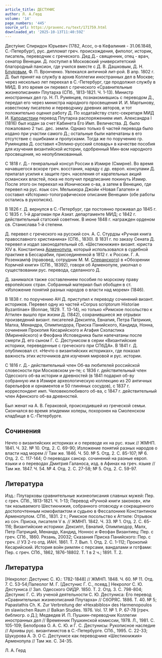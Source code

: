 ```yaml
---
article_title: ДЕСТУНИС
author: Л. А.Герд
volume: '14'
page_numbers: '445'
source_url: https://pravenc.ru/text/171759.html
downloaded_at: '2025-10-13T11:40:59Z'
---
```


Десту́нис Спиридон Юрьевич (1782, Асос, о-в Кефалиния - 31.06.1848, С.-Петербург), рус. дипломат греч. происхождения, филолог, историк, писатель, переводчик с греческого. Дед Д.- священник, отец - врач, сенатор Венеции. Д. поступил в Московский университетский благородный пансион, где учился вместе с Д. В. Дашковым, Д. Н. [Блудовым](https://pravenc.ru/text/Блудовым.html), Ф. П. Вронченко. Увлекался античной лит-рой. В апр. 1802 г. Д. был принят на службу в архив Коллегии иностранных дел в Москве; через несколько лет переехал в С.-Петербург, где продолжил службу в МИД. В это время он перевел с греческого «Сравнительные жизнеописания» Плутарха (СПб., 1813-1821. Ч. 1-13). Министр иностранных дел гр. Н. П. Румянцев, познакомившись с переводом Д., передал его через министра народного просвещения И. И. Мартынову, известному писателю и переводчику древних авторов, и тот положительно оценил работу Д. По ходатайству статс-секретаря МИД И. [Каподистрии](https://pravenc.ru/text/Каподистрии.html) перевод Плутарха распоряжением имп. Александра I (1816) был издан за счет Кабинета Его Имп. Величества. Д. было пожаловано 2 тыс. дес. земли. Однако только 6 частей перевода было издано при участии самого Д.; остальные были напечатаны в его отсутствие с ошибками и пропусками. Тогда же по поручению гр. Румянцева Д. составил «Эллино-русский словарь» в качестве пособия для изучения византийской истории, одобренный Мин-вом народного просвещения, но неопубликованный.

С 1818 г. Д.- генеральный консул России в Измире (Смирне). Во время начавшегося вскоре греч. восстания, наряду с др. европ. консулами Д. прилагал усилия к защите греч. населения от карательных акций османских властей, пока не получил предписание покинуть Измир. После этого он переехал на Ионические о-ва, а затем в Венецию, где перевел на рус. язык соч. Мелькиора Джойи «Новая Галатея» и составил «Историко-топографическое описание Венеции» (обе работы остались в рукописях).

В 1826 г. Д. вернулся в С.-Петербург, где постоянно проживал до 1845 г. С 1835 г. 1-й драгоман при Азиат. департаменте МИД; с 1842 г. действительный статский советник. В июне 1848 г. награжден орденом св. Станислава 1-й степени.

Д. перевел с греческого на русский соч. А. С. Стурдзы «Ручная книга православного христианина» (СПб., 1830). В 1831 г. по заказу Сената Д. перевел и издал законодательный сб. «Шестикнижие» визант. юриста XIV в. Константина [Арменопула](https://pravenc.ru/text/Арменопула.html), который использовался в судебной практике в Бессарабии, присоединенной в 1812 г. к России. Г. А. Розенкампф (правовед, сотрудник М. М. [Сперанского](https://pravenc.ru/text/Сперанский.html)) в «Обозрении Кормчей книги» (СПб., 18392), говоря об Арменопуле, умолчал о существовании рус. перевода, сделанного Д.

Д. занимался также составлением пособия по морскому праву европейских стран. Собранный материал был обобщен в ст. «Изложение понятий разных народов о власти над морем» (1846).

В 1838 г. по поручению АН Д. приступил к переводу сочинений визант. историков. Перевел одну из частей «Corpus scriptorum Historiae Byzantinae» (Bonnae, 1829. Т. 13-14), но только «Римское посольство к Аттиле» вышло при жизни Д. (1842), сохранившиеся же отрывки произведений визант. писателей Дексиппа, Евнапия, Петра Патрикия, Малха, Менандра, Олимпиодора, Приска Панийского, Кандида, Нонна, сочинения Прокопия Кесарийского и Агафия Схоластика (Миринейского) и Феофана Исповедника были напечатаны после смерти Д. его сыном Г. С. Дестунисом в серии «Византийские историки, переведенные с греческого при СПбДА». В 1841 г. Д. опубликовал ст. «Нечто о византийских историках», где показал важность этих источников для изучения мировой и рус. истории.

С 1816 г. Д.- действительный член Об-ва любителей российской словесности при Московском ун-те; с 1836 г. действительный член Одесского об-ва истории и древностей (в 1841 подарил об-ву собранную им в Измире археологическую коллекцию из 20 античных барельефов и орнаментов и 50 глиняных сосудов), с 1837 г. корреспондент имп. Человеколюбивого об-ва, с 1847 г. действительный член Афинского об-ва древностей.

Был женат на А. В. Гераковой, происходившей из греческой семьи. Скончался во время эпидемии холеры, похоронен на Смоленском кладбище в С.-Петербурге.

## Сочинения

Нечто о византийских историках и о переводе их на рус. язык // ЖМНП. 1841. Ч. 32. № 10. Отд. 2. С. 69-90; Изложение понятий разных народов о власти над морем // Там же. 1846. Ч. 50. № 5. Отд. 2. С. 85-107; № 6. Отд. 2. С. 117-144; О переводах санскр. сочинений на разные европ. языки и о переводах Дмитрия Галаноса, изд. в Афинах на греч. языке // Там же. 1847. Ч. 54. № 4. Отд. 2. С. 27-58; № 5. Отд. 2. С. 59-97.

## Литература

Изд.: Плутарховы сравнительные жизнеописания славных мужей: Пер. с греч. СПб., 1813-1821. Ч. 1-13; Перевод «Ручной книги законов», или так называемого Шестикнижия, собранного отовсюду и сокращенного достопочтенным номофилактом и судьею в Фессалонике Константином Арменопулом. СПб., 1831. 2 т.; Римское посольство к Аттиле: Отрывок из соч. Приска, писателя V в. // ЖМНП. 1842. Ч. 33. № 1. Отд. 2. С. 65-116; Византийские историки: Дексипп, Евнапий, Олимпиодор, Малх, Петр Патриций, Менандр, Кандид, Ноннос и Феофан Византиец: Пер. с греч. СПб., 1860. Рязань, 20032; Сказания Приска Панийского: Пер. с греч. // УЗ 2-го отд. ИАН. 1861. Т. 7. Вып. 1. Отд. 2. С. 1-112; Прокопий Кесарийский. История войн римлян с персами, вандалами и готфами: Пер. с греч. СПб., 1862, 1876-18802. T. 1 в 2 ч.; 1891. Т. 2.

## Литература

[Некролог: Дестунис С. Ю.: 1782-1848] // ЖМНП. 1848. Ч. 60. № 11. Отд. 7. С. 53-54;Палеолог М. Г. [Дестунис Г. С., псевд.] Некролог С. Ю. Дестуниса // Зап. Одесского ОИДР. 1850. Т. 2. Отд. 3. С. 798-804; Дестунис Г. С. Из ученой деятельности С. Ю. Дестуниса: Его перевод «Сравнительных жизнеописаний Плутарха» // СбОРЯС. 1886. Т. 40. № 5; Papastathis Ch. K. Zur Verbreitung der «Hexabiblos» des Harmenopoulos im slawischen Raum // Balkan Studies. 1976. Vol. 17. № 1. P. 67-78 [греч. библиогр. о Д.]; Медведев И. П. Пушкин-переводчик Коллегии иностранных дел // Временник Пушкинской комиссии, 1978. Л., 1981. С. 105-109; Белоброва О. А. С. Ю. и Г. С. Дестунисы: Рукописное наследие // Архивы рус. византинистов в С.-Петербурге. СПб., 1995. С. 22-33; Шукурова А. Э. О С. Дестунисе как переводчике «Шестикнижия» Арменопула // Там же. С. 34-35.

Л. А.  Герд
